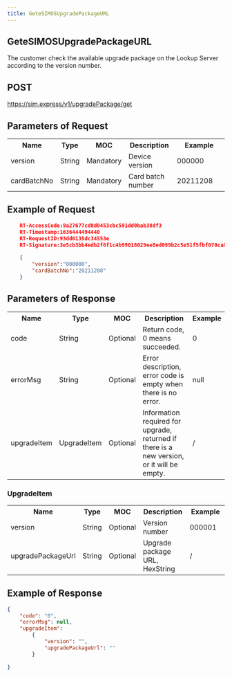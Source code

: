 ```yaml
---
title: GeteSIMOSUpgradePackageURL
---
```

## GeteSIMOSUpgradePackageURL
The customer check the available upgrade package on the Lookup Server according to the version number.

## POST
<https://sim.express/v1/upgradePackage/get>

## Parameters of Request
<table>
    <tr>
        <th>Name</th>
        <th>Type</th>
        <th>MOC</th>
        <th style="width:200px;">Description</th>
        <th style="width:450px;">Example</th>
    </tr>
    <tr>
        <td>version</td>
        <td>String</td>
        <td>Mandatory</td>
        <td>Device version</td>
        <td>000000</td>
    </tr>
    <tr>
        <td>cardBatchNo</td>
        <td>String</td>
        <td>Mandatory</td>
        <td>Card batch number</td>
        <td>20211208</td>
    </tr>
</table>

## Example of Request

```json
    RT-AccessCode:9a27677cd8d0453cbc591dd0bab38df3
    RT-Timestamp:1636444494440
    RT-RequestID:93dd0135dc34553e
    RT-Signature:3e5cb3bb4edb2f6f1c4b99018029ee8ed099b2c5e51f5fbf070ca8aaf1061504
 
    {
        "version":"000000",
        "cardBatchNo":"20211208"
    }
```
## Parameters of Response
<table>
    <tr>
        <th>Name</th>
        <th>Type</th>
        <th>MOC</th>
        <th>Description</th>
        <th>Example</th>
    </tr>
    <tr>
        <td>code</td>
        <td>String</td>
        <td>Optional</td>
        <td>Return code, 0 means succeeded.</td>
        <td>0</td>
    </tr>
    <tr>
        <td>errorMsg</td>
        <td>String</td>
        <td>Optional</td>
        <td>Error description, error code is empty when there is no error.</td>
        <td>null</td>
    </tr>
    <tr>
        <td>upgradeItem</td>
        <td>UpgradeItem</td>
        <td>Optional</td>
        <td>Information required for upgrade, returned if there is a new version, or it will be empty.</td>
        <td>/</td>
    </tr>
</table>

### UpgradeItem

<table>
    <tr>
        <th>Name</th>
        <th>Type</th>
        <th>MOC</th>
        <th style="width:200px;">Description</th>
        <th style="width:450px;">Example</th>
    </tr>
    <tr>
        <td>version</td>
        <td>String</td>
        <td>Optional</td>
        <td>Version number</td>
        <td>000001</td>
    </tr>
    <tr>
        <td>upgradePackageUrl</td>
        <td>String</td>
        <td>Optional</td>
        <td>Upgrade package URL, HexString</td>
        <td>/</td>
    </tr>
</table>

## Example of Response

```json
{
  	"code": "0",
 	"errorMsg": null,
  	"upgradeItem": 
    	{
      		"version": "",
      		"upgradePackageUrl": ""
    	}
  	
}
```